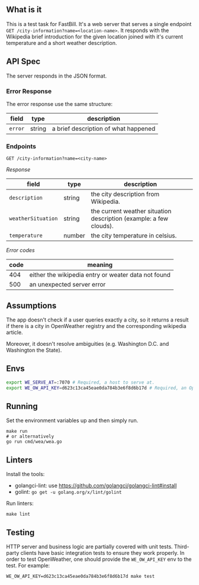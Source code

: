 ## What is it

This is a test task for FastBill. 
It's a web server that serves a single endpoint `GET /city-information?name=<location-name>`. 
It responds with the Wikipedia brief introduction for the given location joined with it's current temperature and a short weather description.

## API Spec

The server responds in the JSON format.

### Error Response

The error response use the same structure:

| field    | type   | description |
|----------|--------|-------------|
| `error`  | string | a brief description of what happened |

### Endpoints

`GET /city-information?name=<city-name>`

*Response*

| field    | type | description |
|----------|------|-------|
| `description` | string | the city description from Wikipedia. |
| `weatherSituation` | string | the current weather situation description (example: a few clouds). |
| `temperature` | number | the city temperature in celsius.|

*Error codes*

| code | meaning |
|------|-------|
| 404 | either the wikipedia entry or weater data not found |
| 500 | an unexpected server error |

## Assumptions

The app doesn't check if a user queries exactly a city, so it returns a result if there is a city in OpenWeather registry and the corresponding wikipedia article.

Moreover, it doesn't resolve ambiguities (e.g. Washington D.C. and Washington the State).

## Envs

```bash
export WE_SERVE_AT=:7070 # Required, a host to serve at.
export WE_OW_API_KEY=d623c13ca45eae0da784b3e6f8d6b17d # Required, an OpenWeather API KEY.
```

## Running

Set the environment variables up and then simply run.
```
make run
# or alternatively
go run cmd/wea/wea.go
```

## Linters

Install the tools:
 - golangci-lint: use https://github.com/golangci/golangci-lint#install
 - golint: `go get -u golang.org/x/lint/golint`

Run linters:
```
make lint
```

## Testing

HTTP server and business logic are partially covered with unit tests.
Third-party clients have basic integration tests to ensure they work properly.
In order to test OpenWeather, one should provide the `WE_OW_API_KEY` env to the test.
For example:
```
WE_OW_API_KEY=d623c13ca45eae0da784b3e6f8d6b17d make test
```

